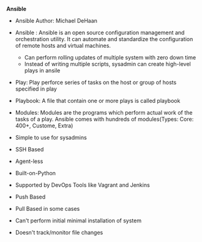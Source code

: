    **Ansible**

* Ansible Author: Michael DeHaan

* Ansible : Ansible is an open source configuration management and orchestration utility. It can automate and standardize the configuration of remote hosts and virtual machines.
    * Can perform rolling updates of multiple system with zero down time
    * Instead of writing multiple scripts, sysadmin can create high-level plays in ansile

* Play: Play perforce series of tasks on the host or group of hosts specified in play
* Playbook: A file that contain one or more plays is called playbook
* Modules: Modules are the programs which perform actual work of the tasks of a play. Ansible comes with hundreds of modules(Types: Core: 400+, Custome, Extra)


* Simple to use for sysadmins
* SSH Based
* Agent-less
* Built-on-Python
* Supported by DevOps Tools like Vagrant and Jenkins
* Push Based
* Pull Based in some cases


* Can't perform initial minimal installation of system
* Doesn't track/monitor file changes
